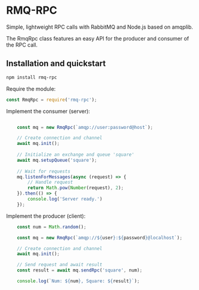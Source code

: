 # RMQ-RPC
Simple, lightweight RPC calls with RabbitMQ and Node.js based on amqplib.

The RmqRpc class features an easy API for the producer and consumer of the RPC call.

## Installation and quickstart
```sh
npm install rmq-rpc
```
Require the module:
```js
const RmqRpc = require('rmq-rpc');
```
Implement the consumer (server):
```js

    const mq = new RmqRpc(`amqp://user:password@host`);

    // Create connection and channel
    await mq.init();
    
    // Initialize an exchange and queue 'square'
    await mq.setupQueue('square');
    
    // Wait for requests
    mq.listenForMessages(async (request) => {
        // Handle request
        return Math.pow(Number(request), 2);
    }).then(() => {
        console.log('Server ready.')
    });
```
Implement the producer (client):
```js
    const num = Math.random();

    const mq = new RmqRpc(`amqp://${user}:${password}@localhost`);

    // Create connection and channel
    await mq.init();

    // Send request and await result
    const result = await mq.sendRpc('square', num);

    console.log(`Num: ${num}, Square: ${result}`);
```